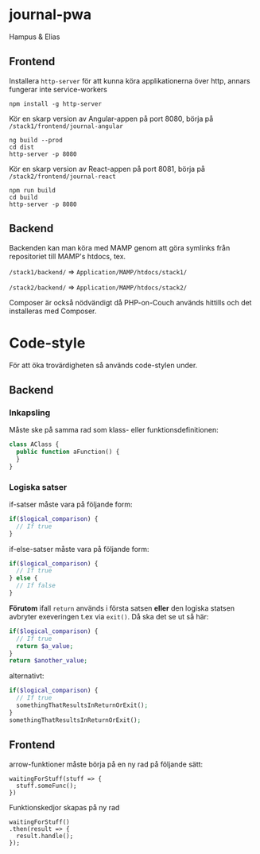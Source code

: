 # journal-pwa
Hampus &amp; Elias

## Frontend

Installera `http-server` för att kunna köra applikationerna över http, annars fungerar inte service-workers
```
npm install -g http-server
```

Kör en skarp version av Angular-appen på port 8080, börja på `/stack1/frontend/journal-angular`
```
ng build --prod
cd dist
http-server -p 8080
```

Kör en skarp version av React-appen på port 8081, börja på `/stack2/frontend/journal-react`
```
npm run build
cd build
http-server -p 8080
```

## Backend

Backenden kan man köra med MAMP genom att göra symlinks från repositoriet till MAMP's htdocs, tex.

`/stack1/backend/` => `Application/MAMP/htdocs/stack1/`

`/stack2/backend/` => `Application/MAMP/htdocs/stack2/`

Composer är också nödvändigt då PHP-on-Couch används hittills och det installeras med Composer.

# Code-style
För att öka trovärdigheten så används code-stylen under.
## Backend

### Inkapsling
Måste ske på samma rad som klass- eller funktionsdefinitionen:
```php
class AClass {
  public function aFunction() {
  }
}

```
### Logiska satser 
if-satser måste vara på följande form:
```php
if($logical_comparison) {
  // If true
}
```
if-else-satser måste vara på följande form:
```php
if($logical_comparison) {
  // If true
} else {
  // If false
}
```
**Förutom** ifall `return` används i första satsen **eller** den logiska statsen avbryter exeveringen t.ex via `exit()`.
Då ska det se ut så här:
```php
if($logical_comparison) {
  // If true
  return $a_value;
}
return $another_value;
```
alternativt:
```php
if($logical_comparison) {
  // If true
  somethingThatResultsInReturnOrExit();
}
somethingThatResultsInReturnOrExit();
```

## Frontend
arrow-funktioner måste börja på en ny rad på följande sätt:
```
waitingForStuff(stuff => {
  stuff.someFunc();
})
```
Funktionskedjor skapas på ny rad
```
waitingForStuff()
.then(result => {
  result.handle();
});
```
